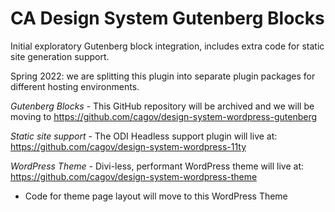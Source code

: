 # CA Design System Gutenberg Blocks

Initial exploratory Gutenberg block integration, includes extra code for static site generation support. 

Spring 2022: we are splitting this plugin into separate plugin packages for different hosting environments.

*Gutenberg Blocks* - This GitHub repository will be archived and we will be moving to 
https://github.com/cagov/design-system-wordpress-gutenberg

*Static site support* - The ODI Headless support plugin will live at: https://github.com/cagov/design-system-wordpress-11ty

*WordPress Theme* - Divi-less, performant WordPress theme will live at: https://github.com/cagov/design-system-wordpress-theme
* Code for theme page layout will move to this WordPress Theme
